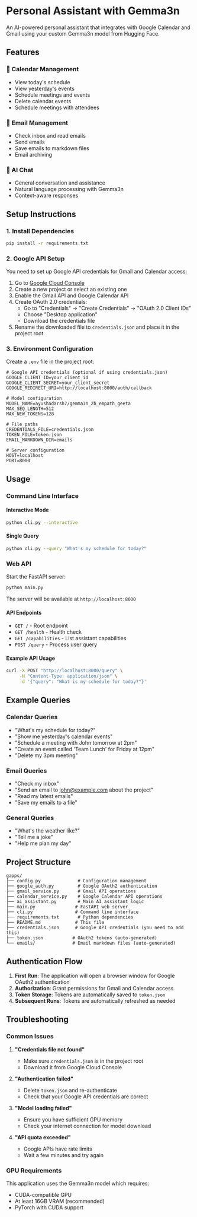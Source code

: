 # Personal Assistant with Gemma3n

An AI-powered personal assistant that integrates with Google Calendar and Gmail using your custom Gemma3n model from Hugging Face.

## Features

### 📅 Calendar Management
- View today's schedule
- View yesterday's events
- Schedule meetings and events
- Delete calendar events
- Schedule meetings with attendees

### 📧 Email Management
- Check inbox and read emails
- Send emails
- Save emails to markdown files
- Email archiving

### 🤖 AI Chat
- General conversation and assistance
- Natural language processing with Gemma3n
- Context-aware responses

## Setup Instructions

### 1. Install Dependencies

```bash
pip install -r requirements.txt
```

### 2. Google API Setup

You need to set up Google API credentials for Gmail and Calendar access:

1. Go to [Google Cloud Console](https://console.cloud.google.com/)
2. Create a new project or select an existing one
3. Enable the Gmail API and Google Calendar API
4. Create OAuth 2.0 credentials:
   - Go to "Credentials" → "Create Credentials" → "OAuth 2.0 Client IDs"
   - Choose "Desktop application"
   - Download the credentials file
5. Rename the downloaded file to `credentials.json` and place it in the project root

### 3. Environment Configuration

Create a `.env` file in the project root:

```env
# Google API credentials (optional if using credentials.json)
GOOGLE_CLIENT_ID=your_client_id
GOOGLE_CLIENT_SECRET=your_client_secret
GOOGLE_REDIRECT_URI=http://localhost:8000/auth/callback

# Model configuration
MODEL_NAME=ayushadarsh7/gemma3n_2b_empath_geeta
MAX_SEQ_LENGTH=512
MAX_NEW_TOKENS=128

# File paths
CREDENTIALS_FILE=credentials.json
TOKEN_FILE=token.json
EMAIL_MARKDOWN_DIR=emails

# Server configuration
HOST=localhost
PORT=8000
```

## Usage

### Command Line Interface

#### Interactive Mode
```bash
python cli.py --interactive
```

#### Single Query
```bash
python cli.py --query "What's my schedule for today?"
```

### Web API

Start the FastAPI server:
```bash
python main.py
```

The server will be available at `http://localhost:8000`

#### API Endpoints

- `GET /` - Root endpoint
- `GET /health` - Health check
- `GET /capabilities` - List assistant capabilities
- `POST /query` - Process user query

#### Example API Usage

```bash
curl -X POST "http://localhost:8000/query" \
     -H "Content-Type: application/json" \
     -d '{"query": "What is my schedule for today?"}'
```

## Example Queries

### Calendar Queries
- "What's my schedule for today?"
- "Show me yesterday's calendar events"
- "Schedule a meeting with John tomorrow at 2pm"
- "Create an event called 'Team Lunch' for Friday at 12pm"
- "Delete my 3pm meeting"

### Email Queries
- "Check my inbox"
- "Send an email to john@example.com about the project"
- "Read my latest emails"
- "Save my emails to a file"

### General Queries
- "What's the weather like?"
- "Tell me a joke"
- "Help me plan my day"

## Project Structure

```
gapps/
├── config.py              # Configuration management
├── google_auth.py         # Google OAuth2 authentication
├── gmail_service.py       # Gmail API operations
├── calendar_service.py    # Google Calendar API operations
├── ai_assistant.py        # Main AI assistant logic
├── main.py               # FastAPI web server
├── cli.py                # Command line interface
├── requirements.txt       # Python dependencies
├── README.md             # This file
├── credentials.json      # Google API credentials (you need to add this)
├── token.json           # OAuth2 tokens (auto-generated)
└── emails/              # Email markdown files (auto-generated)
```

## Authentication Flow

1. **First Run**: The application will open a browser window for Google OAuth2 authentication
2. **Authorization**: Grant permissions for Gmail and Calendar access
3. **Token Storage**: Tokens are automatically saved to `token.json`
4. **Subsequent Runs**: Tokens are automatically refreshed as needed

## Troubleshooting

### Common Issues

1. **"Credentials file not found"**
   - Make sure `credentials.json` is in the project root
   - Download it from Google Cloud Console

2. **"Authentication failed"**
   - Delete `token.json` and re-authenticate
   - Check that your Google API credentials are correct

3. **"Model loading failed"**
   - Ensure you have sufficient GPU memory
   - Check your internet connection for model download

4. **"API quota exceeded"**
   - Google APIs have rate limits
   - Wait a few minutes and try again

### GPU Requirements

This application uses the Gemma3n model which requires:
- CUDA-compatible GPU
- At least 16GB VRAM (recommended)
- PyTorch with CUDA support

